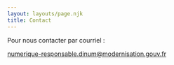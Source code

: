 ```yaml
---
layout: layouts/page.njk
title: Contact
---
```


Pour nous contacter par courriel :

<numerique-responsable.dinum@modernisation.gouv.fr>
